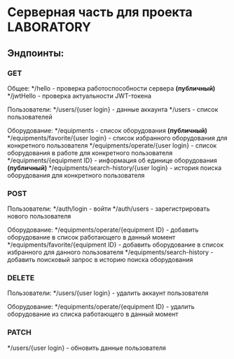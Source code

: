 # Серверная часть для проекта LABORATORY

## Эндпоинты:

### GET

Общее:
*/hello - проверка работоспособности сервера **(публичный)**
*/jwtHello - проверка актуальности JWT-токена

Пользователи:
*/users/{user login} - данные аккаунта
*/users - список пользователей

Оборудование:
*/equipments - список оборудования  **(публичный)**
*/equipments/favorite/{user login} - список избранного оборудования для конкретного пользователя
*/equipments/operate/{user login} - список оборудования в работе для конкретного пользователя
*/equipments/{equipment ID} - информация об единице оборудования **(публичный)**
*/equipments/search-history/{user login} - история поиска оборудования для конкретного пользователя

### POST

Пользователи:
*/auth/login - войти
*/auth/users - зарегистрировать нового пользователя

Оборудование:
*/equipments/operate/{equipment ID} - добавить оборудование в список работающего в данный момент
*/equipments/favorite/{equipment ID} - добавить оборудование в список избранного для данного пользователя
*/equipments/search-history - добавить поисковый запрос в историю поиска оборудования

### DELETE

Пользователи:
*/users/{user login} - удалить аккаунт пользователя

Оборудование:
*/equipments/operate/{equipment ID} - удалить оборудование из списка работающего в данный момент

### PATCH
*/users/{user login} - обновить данные пользователя
